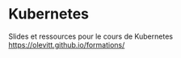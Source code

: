 # Kubernetes

Slides et ressources pour le cours de Kubernetes  
https://olevitt.github.io/formations/
